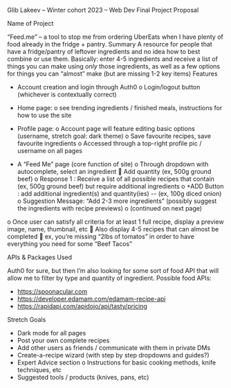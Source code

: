 Glib Lakeev – Winter cohort 2023 – Web Dev Final Project Proposal

Name of Project

“Feed.me” – a tool to stop me from ordering UberEats when I have plenty of food already in the fridge + pantry.
Summary
A resource for people that have a fridge/pantry of leftover ingredients and no idea how to best combine or use them. Basically: enter 4-5 ingredients and receive a list of things you can make using _only_ those ingredients, as well as a few options for things you can “almost” make (but are missing 1-2 key items)
Features
-	Account creation and login through Auth0
o	Login/logout button (whichever is contextually correct)

-	Home page: 
o	see trending ingredients / finished meals, instructions for how to use the site

-	Profile page:
o	Account page will feature editing basic options (username, stretch goal: dark theme)
o	Save favourite recipes, save favourite ingredients
o	Accessed through a top-right profile pic / username on all pages

-	A “Feed Me” page (core function of site)
o	Through dropdown with autocomplete, select an ingredient
	Add quantity (ex, 500g ground beef)
o	Response 1 : Receive a list of all possible recipes that contain (ex, 500g ground beef) but require additional ingredients
o	+ADD Button : add additional ingredient(s) and quantity(ies) --  (ex, 100g diced onion)
o	Suggestion Message: “Add 2-3 more ingredients” (possibly suggest the ingredients with recipe previews)
o	(continued on next page)


o	Once user can satisfy all criteria for at least 1 full recipe, display a preview image, name, thumbnail, etc
	Also display 4-5 recipes that can almost be completed
	ex, you’re missing “2lbs of tomatos” in order to have everything you need for some “Beef Tacos”

APIs & Packages Used

Auth0 for sure, but then I’m also looking for some sort of food API that will allow me to filter by type and quantity of ingredient. Possible food APIs:
-	https://spoonacular.com
-	https://developer.edamam.com/edamam-recipe-api
-	https://rapidapi.com/apidojo/api/tasty/pricing

Stretch Goals
-	Dark mode for all pages
-	Post your own complete recipes
-	Add other users as friends / communicate with them in private DMs
-	Create-a-recipe wizard (with step by step dropdowns and guides?)
-	Expert Advice section
o	Instructions for basic cooking methods, knife techniques, etc
-	Suggested tools / products (knives, pans, etc)
